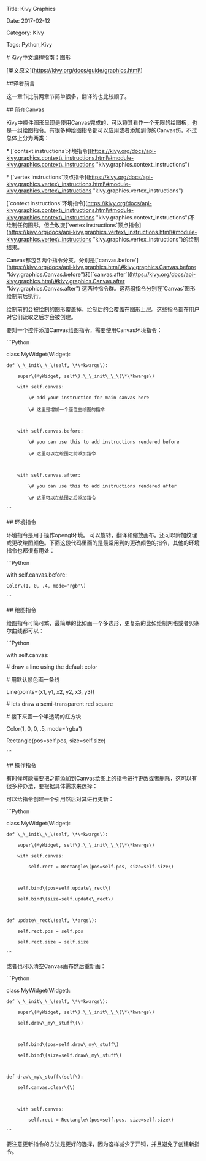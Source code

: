 Title: Kivy Graphics

Date: 2017-02-12

Category: Kivy

Tags: Python,Kivy





\# Kivy中文编程指南：图形



\[英文原文\]\(https://kivy.org/docs/guide/graphics.html\)



\#\#译者前言

这一章节比前两章节简单很多，翻译的也比较顺了。







\#\# 简介Canvas



Kivy中控件图形呈现是使用Canvas完成的，可以将其看作一个无限的绘图板，也是一组绘图指令。有很多种绘图指令都可以应用或者添加到你的Canvas伤，不过总体上分为两类：





\* \[\`context instructions\`环境指令\]\(https://kivy.org/docs/api-kivy.graphics.context\_instructions.html\#module-kivy.graphics.context\_instructions "kivy.graphics.context\_instructions"\)

\* \[\`vertex instructions\`顶点指令\]\(https://kivy.org/docs/api-kivy.graphics.vertex\_instructions.html\#module-kivy.graphics.vertex\_instructions "kivy.graphics.vertex\_instructions"\)





\[\`context instructions\`环境指令\]\(https://kivy.org/docs/api-kivy.graphics.context\_instructions.html\#module-kivy.graphics.context\_instructions "kivy.graphics.context\_instructions"\)不绘制任何图形，但会改变\[\`vertex instructions\`顶点指令\]\(https://kivy.org/docs/api-kivy.graphics.vertex\_instructions.html\#module-kivy.graphics.vertex\_instructions "kivy.graphics.vertex\_instructions"\)的绘制结果。



Canvas都包含两个指令分支。分别是\[\`canvas.before\`\]\(https://kivy.org/docs/api-kivy.graphics.html\#kivy.graphics.Canvas.before "kivy.graphics.Canvas.before"\)和\[\`canvas.after\`\]\(https://kivy.org/docs/api-kivy.graphics.html\#kivy.graphics.Canvas.after "kivy.graphics.Canvas.after"\) 这两种指令群。这两组指令分别在\`Canvas\`图形绘制前后执行。

绘制前的会被绘制的图形覆盖掉，绘制后的会覆盖在图形上层。这些指令都在用户对它们读取之后才会被创建。





要对一个控件添加Canvas绘图指令，需要使用Canvas环境指令：









\`\`\`Python

class MyWidget\(Widget\):

    def \_\_init\_\_\(self, \*\*kwargs\):

        super\(MyWidget, self\).\_\_init\_\_\(\*\*kwargs\)

        with self.canvas:

            \# add your instruction for main canvas here

			\# 这里是增加一个座位主绘图的指令



        with self.canvas.before:

            \# you can use this to add instructions rendered before

			\# 这里可以在绘图之前添加指令



        with self.canvas.after:

            \# you can use this to add instructions rendered after

			\# 这里可以在绘图之后添加指令

\`\`\`



















\#\# 环境指令



环境指令是用于操作opengl环境。 可以旋转，翻译和缩放画布。还可以附加纹理或更改绘图颜色。下面这段代码里面的是最常用到的更改颜色的指令，其他的环境指令也都很有用处：



\`\`\`Python

with self.canvas.before:

    Color\(1, 0, .4, mode='rgb'\)

\`\`\`























\#\# 绘图指令





绘图指令可简可繁，最简单的比如画一个多边形，更复杂的比如绘制网格或者贝塞尔曲线都可以：







\`\`\`Python

with self.canvas:

   \# draw a line using the default color

   \# 用默认颜色画一条线

   Line\(points=\(x1, y1, x2, y2, x3, y3\)\)



   \# lets draw a semi-transparent red square

   \# 接下来画一个半透明的红方块

   Color\(1, 0, 0, .5, mode='rgba'\)

   Rectangle\(pos=self.pos, size=self.size\)

\`\`\`





















\#\# 操作指令





有时候可能需要把之前添加到Canvas绘图上的指令进行更改或者删除，这可以有很多种办法，要根据具体需求来选择：



可以给指令创建一个引用然后对其进行更新：



\`\`\`Python

class MyWidget\(Widget\):

    def \_\_init\_\_\(self, \*\*kwargs\):

        super\(MyWidget, self\).\_\_init\_\_\(\*\*kwargs\)

        with self.canvas:

            self.rect = Rectangle\(pos=self.pos, size=self.size\)



        self.bind\(pos=self.update\_rect\)

        self.bind\(size=self.update\_rect\)



    def update\_rect\(self, \*args\):

        self.rect.pos = self.pos

        self.rect.size = self.size

\`\`\`





或者也可以清空Canvas画布然后重新画：



\`\`\`Python

class MyWidget\(Widget\):

    def \_\_init\_\_\(self, \*\*kwargs\):

        super\(MyWidget, self\).\_\_init\_\_\(\*\*kwargs\)

        self.draw\_my\_stuff\(\)



        self.bind\(pos=self.draw\_my\_stuff\)

        self.bind\(size=self.draw\_my\_stuff\)



    def draw\_my\_stuff\(self\):

        self.canvas.clear\(\)



        with self.canvas:

            self.rect = Rectangle\(pos=self.pos, size=self.size\)

\`\`\`





要注意更新指令的方法是更好的选择，因为这样减少了开销，并且避免了创建新指令。





